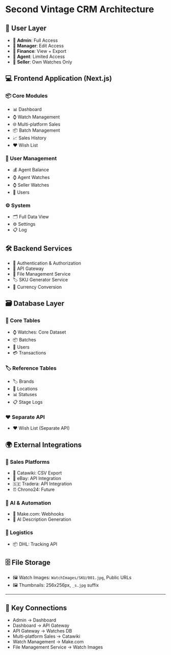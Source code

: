 # Second Vintage CRM Architecture

## 🧑 User Layer

- 👤 **Admin**: Full Access  
- 👤 **Manager**: Edit Access  
- 👤 **Finance**: View + Export  
- 👤 **Agent**: Limited Access  
- 👤 **Seller**: Own Watches Only  

## 💻 Frontend Application (Next.js)

### 📦 Core Modules
- 📊 Dashboard  
- ⌚ Watch Management  
- 🌐 Multi-platform Sales  
- 📦 Batch Management  
- 📈 Sales History  
- ❤️ Wish List  

### 👥 User Management
- 💰 Agent Balance  
- ⌚ Agent Watches  
- ⌚ Seller Watches  
- 👥 Users  

### ⚙️ System
- 🗂️ Full Data View  
- ⚙️ Settings  
- 📋 Log  

## 🛠 Backend Services

- 🔐 Authentication & Authorization  
- 🚪 API Gateway  
- 📁 File Management Service  
- 🏷️ SKU Generator Service  
- 💱 Currency Conversion  

## 🗃️ Database Layer

### 🧩 Core Tables
- ⌚ Watches: Core Dataset  
- 📦 Batches  
- 👥 Users  
- 💳 Transactions  

### 🏷️ Reference Tables
- 🏷️ Brands  
- 📍 Locations  
- 📊 Statuses  
- 📋 Stage Logs  

### ❤️ Separate API
- ❤️ Wish List (Separate API)  

## 🌍 External Integrations

### 🛒 Sales Platforms
- 🏺 Catawiki: CSV Export  
- 🛒 eBay: API Integration  
- 🇸🇪 Tradera: API Integration  
- ⏰ Chrono24: Future  

### 🤖 AI & Automation
- 🤖 Make.com: Webhooks  
- 🧠 AI Description Generation  

### 🚚 Logistics
- 📦 DHL: Tracking API  

## 🗄️ File Storage

- 🖼️ Watch Images: `WatchImages/SKU/001.jpg`, Public URLs  
- 🖼️ Thumbnails: 256x256px, `_s.jpg` suffix  

---

## 🔁 Key Connections

- Admin → Dashboard  
- Dashboard → API Gateway  
- API Gateway → Watches DB  
- Multi-platform Sales → Catawiki  
- Watch Management → Make.com  
- File Management Service → Watch Images  

